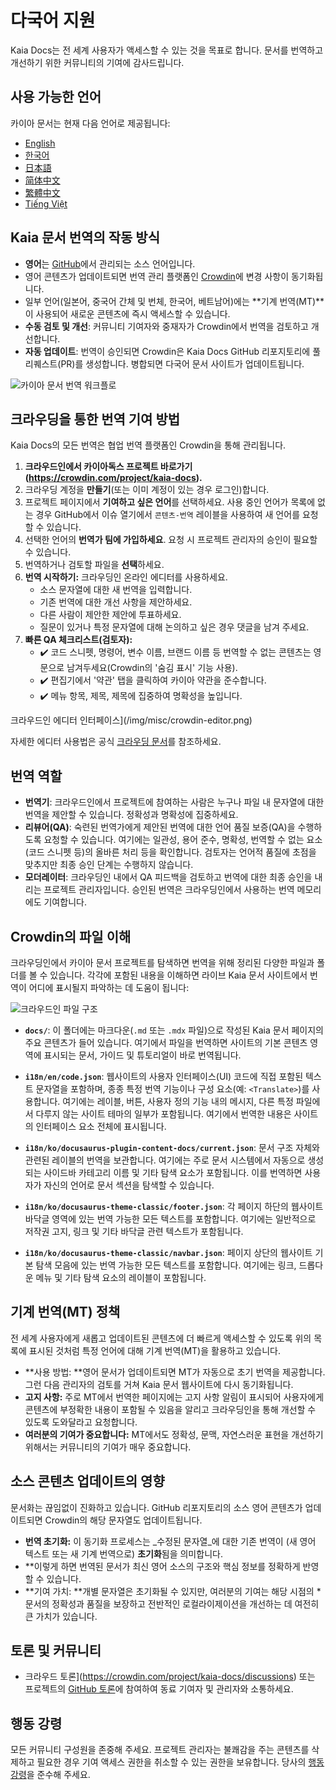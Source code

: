 # 다국어 지원

Kaia Docs는 전 세계 사용자가 액세스할 수 있는 것을 목표로 합니다. 문서를 번역하고 개선하기 위한 커뮤니티의 기여에 감사드립니다.

## 사용 가능한 언어

카이아 문서는 현재 다음 언어로 제공됩니다:

- [English](https://docs.kaia.io/)
- [한국어](https://docs.kaia.io/ko/)
- [日本語](https://docs.kaia.io/ja/)
- [简体中文](https://docs.kaia.io/zh-CN/)
- [繁體中文](https://docs.kaia.io/zh-TW/)
- [Tiếng Việt](https://docs.kaia.io/vi/)

## Kaia 문서 번역의 작동 방식

- **영어**는 [GitHub](https://github.com/kaiachain/kaia-docs)에서 관리되는 소스 언어입니다.
- 영어 콘텐츠가 업데이트되면 번역 관리 플랫폼인 [Crowdin](https://crowdin.com/project/kaia-docs)에 변경 사항이 동기화됩니다.
- 일부 언어(일본어, 중국어 간체 및 번체, 한국어, 베트남어)에는 \*\*기계 번역(MT)\*\*이 사용되어 새로운 콘텐츠에 즉시 액세스할 수 있습니다.
- **수동 검토 및 개선**: 커뮤니티 기여자와 중재자가 Crowdin에서 번역을 검토하고 개선합니다.
- **자동 업데이트**: 번역이 승인되면 Crowdin은 Kaia Docs GitHub 리포지토리에 풀 리퀘스트(PR)를 생성합니다. 병합되면 다국어 문서 사이트가 업데이트됩니다.

![카이아 문서 번역 워크플로](/img/misc/translation-workflow.svg)

## 크라우딩을 통한 번역 기여 방법

Kaia Docs의 모든 번역은 협업 번역 플랫폼인 Crowdin을 통해 관리됩니다.

1. **크라우드인에서 카이아독스 프로젝트 바로가기(https://crowdin.com/project/kaia-docs).**
2. 크라우딩 계정을 **만들기**(또는 이미 계정이 있는 경우 로그인)합니다.
3. 프로젝트 페이지에서 **기여하고 싶은 언어**를 선택하세요. 사용 중인 언어가 목록에 없는 경우 GitHub에서 이슈 열기에서 `콘텐츠-번역` 레이블을 사용하여 새 언어를 요청할 수 있습니다.
4. 선택한 언어의 **번역가 팀에 가입하세요**. 요청 시 프로젝트 관리자의 승인이 필요할 수 있습니다.
5. 번역하거나 검토할 파일을 **선택**하세요.
6. **번역 시작하기:** 크라우딩인 온라인 에디터를 사용하세요.
   - 소스 문자열에 대한 새 번역을 입력합니다.
   - 기존 번역에 대한 개선 사항을 제안하세요.
   - 다른 사람이 제안한 제안에 투표하세요.
   - 질문이 있거나 특정 문자열에 대해 논의하고 싶은 경우 댓글을 남겨 주세요.
7. **빠른 QA 체크리스트(검토자):**
   - ✔️ 코드 스니펫, 명령어, 변수 이름, 브랜드 이름 등 번역할 수 없는 콘텐츠는 영문으로 남겨두세요(Crowdin의 '숨김 표시' 기능 사용).
   - ✔️ 편집기에서 '약관' 탭을 클릭하여 카이아 약관을 준수합니다.
   - ✔️ 메뉴 항목, 제목, 제목에 집중하여 명확성을 높입니다.

크라우드인 에디터 인터페이스](/img/misc/crowdin-editor.png)

자세한 에디터 사용법은 공식 [크라우딩 문서](https://support.crowdin.com/online-editor/)를 참조하세요.

## 번역 역할

- **번역기**: 크라우드인에서 프로젝트에 참여하는 사람은 누구나 파일 내 문자열에 대한 번역을 제안할 수 있습니다. 정확성과 명확성에 집중하세요.
- **리뷰어(QA)**: 숙련된 번역가에게 제안된 번역에 대한 언어 품질 보증(QA)을 수행하도록 요청할 수 있습니다. 여기에는 일관성, 용어 준수, 명확성, 번역할 수 없는 요소(코드 스니펫 등)의 올바른 처리 등을 확인합니다. 검토자는 언어적 품질에 초점을 맞추지만 최종 승인 단계는 수행하지 않습니다.
- **모더레이터**: 크라우딩인 내에서 QA 피드백을 검토하고 번역에 대한 최종 승인을 내리는 프로젝트 관리자입니다. 승인된 번역은 크라우딩인에서 사용하는 번역 메모리에도 기여합니다.

## Crowdin의 파일 이해

크라우딩인에서 카이아 문서 프로젝트를 탐색하면 번역을 위해 정리된 다양한 파일과 폴더를 볼 수 있습니다. 각각에 포함된 내용을 이해하면 라이브 Kaia 문서 사이트에서 번역이 어디에 표시될지 파악하는 데 도움이 됩니다:

![크라우드인 파일 구조](/img/misc/crowdin-dashboard.png)

- **`docs/`**: 이 폴더에는 마크다운(`.md` 또는 `.mdx` 파일)으로 작성된 Kaia 문서 페이지의 주요 콘텐츠가 들어 있습니다. 여기에서 파일을 번역하면 사이트의 기본 콘텐츠 영역에 표시되는 문서, 가이드 및 튜토리얼이 바로 번역됩니다.

- **`i18n/en/code.json`**: 웹사이트의 사용자 인터페이스(UI) 코드에 직접 포함된 텍스트 문자열을 포함하며, 종종 특정 번역 기능이나 구성 요소(예: `<Translate>`)를 사용합니다. 여기에는 레이블, 버튼, 사용자 정의 기능 내의 메시지, 다른 특정 파일에서 다루지 않는 사이트 테마의 일부가 포함됩니다. 여기에서 번역한 내용은 사이트의 인터페이스 요소 전체에 표시됩니다.

- **`i18n/ko/docusaurus-plugin-content-docs/current.json`**: 문서 구조 자체와 관련된 레이블의 번역을 보관합니다. 여기에는 주로 문서 시스템에서 자동으로 생성되는 사이드바 카테고리 이름 및 기타 탐색 요소가 포함됩니다. 이를 번역하면 사용자가 자신의 언어로 문서 섹션을 탐색할 수 있습니다.

- **`i18n/ko/docusaurus-theme-classic/footer.json`**: 각 페이지 하단의 웹사이트 바닥글 영역에 있는 번역 가능한 모든 텍스트를 포함합니다. 여기에는 일반적으로 저작권 고지, 링크 및 기타 바닥글 관련 텍스트가 포함됩니다.

- **`i18n/ko/docusaurus-theme-classic/navbar.json`**: 페이지 상단의 웹사이트 기본 탐색 모음에 있는 번역 가능한 모든 텍스트를 포함합니다. 여기에는 링크, 드롭다운 메뉴 및 기타 탐색 요소의 레이블이 포함됩니다.

## 기계 번역(MT) 정책

전 세계 사용자에게 새롭고 업데이트된 콘텐츠에 더 빠르게 액세스할 수 있도록 위의 목록에 표시된 것처럼 특정 언어에 대해 기계 번역(MT)을 활용하고 있습니다.

- \*\*사용 방법: \*\*영어 문서가 업데이트되면 MT가 자동으로 초기 번역을 제공합니다. 그런 다음 관리자의 검토를 거쳐 Kaia 문서 웹사이트에 다시 동기화됩니다.
- **고지 사항:** 주로 MT에서 번역한 페이지에는 고지 사항 알림이 표시되어 사용자에게 콘텐츠에 부정확한 내용이 포함될 수 있음을 알리고 크라우딩인을 통해 개선할 수 있도록 도와달라고 요청합니다.
- **여러분의 기여가 중요합니다:** MT에서도 정확성, 문맥, 자연스러운 표현을 개선하기 위해서는 커뮤니티의 기여가 매우 중요합니다.

## 소스 콘텐츠 업데이트의 영향

문서화는 끊임없이 진화하고 있습니다. GitHub 리포지토리의 소스 영어 콘텐츠가 업데이트되면 Crowdin의 해당 문자열도 업데이트됩니다.

- **번역 초기화:** 이 동기화 프로세스는 _수정된 문자열_에 대한 기존 번역이 (새 영어 텍스트 또는 새 기계 번역으로) **초기화**됨을 의미합니다.
- \*\*이렇게 하면 번역된 문서가 최신 영어 소스의 구조와 핵심 정보를 정확하게 반영할 수 있습니다.
- \*\*기여 가치: \*\*개별 문자열은 초기화될 수 있지만, 여러분의 기여는 해당 시점의 \*문서의 정확성과 품질을 보장하고 전반적인 로컬라이제이션을 개선하는 데 여전히 큰 가치가 있습니다.

## 토론 및 커뮤니티

- 크라우드 토론](https://crowdin.com/project/kaia-docs/discussions) 또는 프로젝트의 [GitHub 토론](https://github.com/kaiachain/kaia-docs/discussions)에 참여하여 동료 기여자 및 관리자와 소통하세요.

## 행동 강령

모든 커뮤니티 구성원을 존중해 주세요. 프로젝트 관리자는 불쾌감을 주는 콘텐츠를 삭제하고 필요한 경우 기여 액세스 권한을 취소할 수 있는 권한을 보유합니다. 당사의 [행동 강령](https://github.com/kaiachain/kaia-docs/blob/main/code-of-conduct.md)을 준수해 주세요.